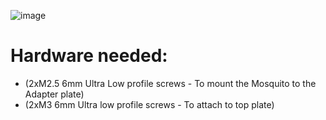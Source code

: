 ![image](https://user-images.githubusercontent.com/37383368/143973062-6ba480ec-902e-4551-bc07-955ee4bbb1b0.png)

# Hardware needed:

- (2xM2.5 6mm Ultra Low profile screws - To mount the Mosquito to the Adapter plate)
- (2xM3 6mm Ultra low profile screws - To attach to top plate)


